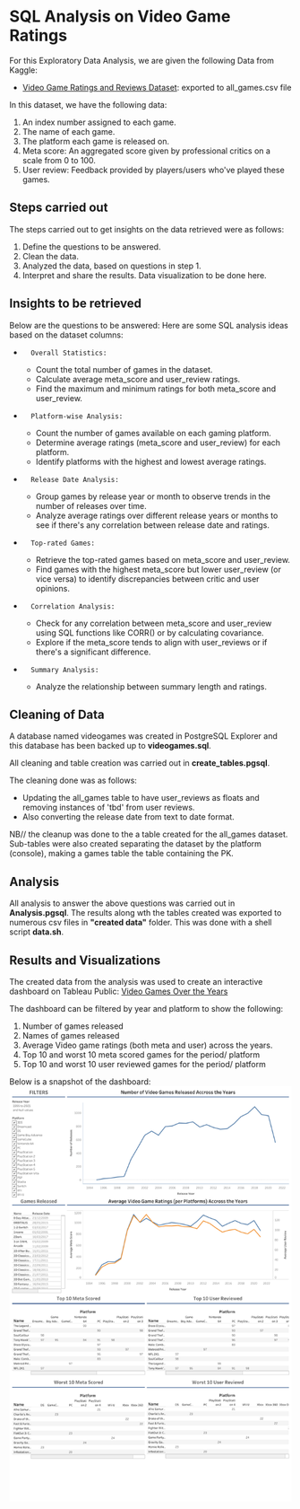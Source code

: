 # SQL Analysis on Video Game Ratings

For this Exploratory Data Analysis, we are given the following Data from Kaggle:
* [Video Game Ratings and Reviews Dataset](https://www.kaggle.com/datasets/thedevastator/video-game-ratings-and-reviews-dataset): exported to all_games.csv file

In this dataset, we have the following data:
1. An index number assigned to each game.
2. The name of each game.
3. The platform each game is released on.
4. Meta score: An aggregated score given by professional critics on a scale from 0 to 100.
5. User review: Feedback provided by players/users who've played these games.

## Steps carried out
The steps carried out to get insights on the data retrieved were as follows:
1. Define the questions to be answered.
2. Clean the data.
3. Analyzed the data, based on questions in step 1.
4. Interpret and share the results. Data visualization to be done here.

## Insights to be retrieved
Below are the questions to be answered:
Here are some SQL analysis ideas based on the dataset columns:
* 		Overall Statistics:
    * Count the total number of games in the dataset.
    * Calculate average meta_score and user_review ratings.
    * Find the maximum and minimum ratings for both meta_score and user_review.
* 		Platform-wise Analysis:
    * Count the number of games available on each gaming platform.
    * Determine average ratings (meta_score and user_review) for each platform.
    * Identify platforms with the highest and lowest average ratings.
* 		Release Date Analysis:
    * Group games by release year or month to observe trends in the number of releases over time.
    * Analyze average ratings over different release years or months to see if there's any correlation between release date and ratings.
* 		Top-rated Games:
    * Retrieve the top-rated games based on meta_score and user_review.
    * Find games with the highest meta_score but lower user_review (or vice versa) to identify discrepancies between critic and user opinions.
* 		Correlation Analysis:
    * Check for any correlation between meta_score and user_review using SQL functions like CORR() or by calculating covariance.
    * Explore if the meta_score tends to align with user_reviews or if there's a significant difference.
* 		Summary Analysis:
    * Analyze the relationship between summary length and ratings.

## Cleaning of Data
A database named videogames was created in PostgreSQL Explorer and this database has been backed up to **videogames.sql**.

All cleaning and table creation was carried out in **create_tables.pgsql**.

The cleaning done was as follows:
- Updating the all_games table to have user_reviews as floats and removing instances of 'tbd' from user reviews.
- Also converting the release date from text to date format.

NB// the cleanup was done to the a table created for the all_games dataset. Sub-tables were also created separating the dataset by the platform (console), making a games table the table containing the PK.

## Analysis
All analysis to answer the above questions was carried out in **Analysis.pgsql**.
The results along wth the tables created was exported to numerous csv files in **"created data"** folder.
This was done with a shell script **data.sh**.

## Results and Visualizations
The created data from the analysis was used to create an interactive dashboard on Tableau Public:
[Video Games Over the Years](https://public.tableau.com/app/profile/melvin.quashie/viz/VideoGamesOvertheYears/Dashboard1)

The dashboard can be filtered by year and platform to show the following:
1. Number of games released
2. Names of games released
3. Average Video game ratings (both meta and user) across the years.
4. Top 10 and worst 10 meta scored games for the period/ platform
5. Top 10 and worst 10 user reviewed games for the period/ platform

Below is a snapshot of the dashboard:
![Dashboard](Dashboard.png)


